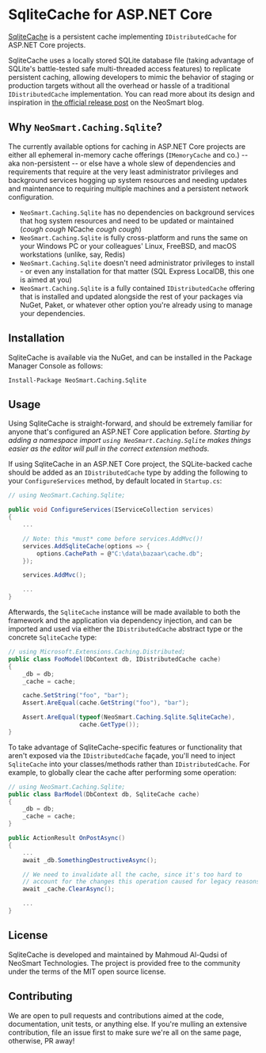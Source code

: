 # SqliteCache for ASP.NET Core

[SqliteCache](https://neosmart.net/blog/2019/sqlite-cache-for-asp-net-core) is a persistent cache
implementing `IDistributedCache` for ASP.NET Core projects.

SqliteCache uses a locally stored SQLite database file (taking advantage of SQLite's battle-tested
safe multi-threaded access features) to replicate persistent caching, allowing developers to mimic
the behavior of staging or production targets without all the overhead or hassle of a traditional
`IDistributedCache` implementation. You can read more about its design and inspiration in [the
official release post](https://neosmart.net/blog/2019/sqlite-cache-for-asp-net-core) on the NeoSmart
blog.

## Why `NeoSmart.Caching.Sqlite`?

The currently available options for caching in ASP.NET Core projects are either all ephemeral
in-memory cache offerings (`IMemoryCache` and co.) -- aka non-persistent -- or else have a whole
slew of dependencies and requirements that require at the very least administrator privileges and
background services hogging up system resources and needing updates and maintenance to requiring
multiple machines and a persistent network configuration.

* `NeoSmart.Caching.Sqlite` has no dependencies on background services that hog system resources and
need to be updated or maintained (*cough* *cough* NCache *cough* *cough*)
* `NeoSmart.Caching.Sqlite` is fully cross-platform and runs the same on your Windows PC or your
colleagues' Linux, FreeBSD, and macOS workstations (unlike, say, Redis)
* `NeoSmart.Caching.Sqlite` doesn't need administrator privileges to install - or even any installation
for that matter (SQL Express LocalDB, this one is aimed at you)
* `NeoSmart.Caching.Sqlite` is a fully contained `IDistributedCache` offering that is installed and
updated alongside the rest of your packages via NuGet, Paket, or whatever other option you're
already using to manage your dependencies.

## Installation

SqliteCache is available via the NuGet, and can be installed in the Package Manager Console as
follows:

```
Install-Package NeoSmart.Caching.Sqlite
```

## Usage

Using SqliteCache is straight-forward, and should be extremely familiar for anyone that's configured
an ASP.NET Core application before. *Starting by adding a namespace import `using
NeoSmart.Caching.Sqlite` makes things easier as the editor will pull in the correct extension
methods.*

If using SqliteCache in an ASP.NET Core project, the SQLite-backed cache should be added as an
`IDistributedCache` type by adding the following to your `ConfigureServices` method, by default
located in `Startup.cs`:

```csharp
// using NeoSmart.Caching.Sqlite;

public void ConfigureServices(IServiceCollection services)
{
    ...

    // Note: this *must* come before services.AddMvc()!
    services.AddSqliteCache(options => {
        options.CachePath = @"C:\data\bazaar\cache.db";
    });

    services.AddMvc();

    ...
}
```

Afterwards, the `SqliteCache` instance will be made available to both the framework and the
application via dependency injection, and can be imported and used via either the
`IDistributedCache` abstract type or the concrete `SqliteCache` type:

```csharp
// using Microsoft.Extensions.Caching.Distributed;
public class FooModel(DbContext db, IDistributedCache cache)
{
    _db = db;
    _cache = cache;

    cache.SetString("foo", "bar");
    Assert.AreEqual(cache.GetString("foo"), "bar");

    Assert.AreEqual(typeof(NeoSmart.Caching.Sqlite.SqliteCache),
                    cache.GetType());
}
```

To take advantage of SqliteCache-specific features or functionality that aren't exposed via the `IDistributedCache` façade, you'll need to inject `SqliteCache` into your classes/methods rather than `IDistributedCache`. For example, to globally clear the cache after performing some operation:

```csharp
// using NeoSmart.Caching.Sqlite;
public class BarModel(DbContext db, SqliteCache cache)
{
    _db = db;
    _cache = cache;
}

public ActionResult OnPostAsync()
{
    ...
    await _db.SomethingDestructiveAsync();

    // We need to invalidate all the cache, since it's too hard to
    // account for the changes this operation caused for legacy reasons.
    await _cache.ClearAsync();

    ...
}
```

## License

SqliteCache is developed and maintained by Mahmoud Al-Qudsi of NeoSmart Technologies. The project is
provided free to the community under the terms of the MIT open source license.

## Contributing

We are open to pull requests and contributions aimed at the code, documentation, unit tests, or
anything else. If you're mulling an extensive contribution, file an issue first to make sure we're
all on the same page, otherwise, PR away!


